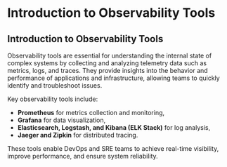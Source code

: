 # Introduction to Observability Tools

## Introduction to Observability Tools

Observability tools are essential for understanding the internal state of complex systems by collecting and analyzing 
telemetry data such as metrics, logs, and traces. They provide insights into the behavior and performance of applications
and infrastructure, allowing teams to quickly identify and troubleshoot issues. 

Key observability tools include:
- **Prometheus** for metrics collection and monitoring,
- **Grafana** for data visualization,
- **Elasticsearch, Logstash, and Kibana (ELK Stack)** for log analysis,
- **Jaeger and Zipkin** for distributed tracing.

These tools enable DevOps and SRE teams to achieve real-time visibility, improve performance, and ensure system reliability.



